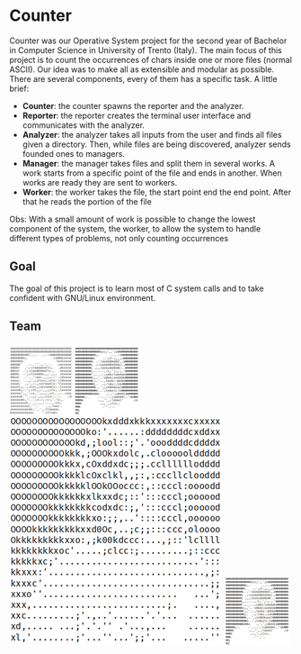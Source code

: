# Counter
Counter was our Operative System project for the second year of Bachelor in Computer Science in University of Trento (Italy). The main focus of this project is to count the occurrences of chars inside one or more files (normal ASCII). Our idea was to make all as extensible and modular as possible. There are several components, every of them has a specific task. A little brief:

* **Counter**: the counter spawns the reporter and the analyzer.
* **Reporter**: the reporter creates the terminal user interface and communicates with the analyzer.
* **Analyzer**: the analyzer takes all inputs from the user and finds all files given a directory. Then, while files are being discovered,  analyzer sends founded ones to managers.
* **Manager**: the manager takes files and split them in several works. A work starts from a specific point of the file and ends in another. When works are ready they are sent to workers.
* **Worker**: the worker takes the file, the start point end the end point. After that he reads the portion of the file

Obs: With a small amount of work is possible to change the lowest component of the system, the worker, to allow the system to handle different types of problems, not only counting occurrences

## Goal
The goal of this project is to learn most of C system calls and to take confident with GNU/Linux environment.

## Team
![Federico Izzo](./team/FedericoIzzo.png)
![Simone Alghisi](./team/SimoneAlghisi.png)
![Emanuele Beozzo](./team/EmanueleBeozzo.png)
![Simone Alghisi](./team/SimoneAlghisi.png)
